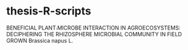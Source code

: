 # thesis-R-scripts
BENEFICIAL PLANT˗MICROBE INTERACTION IN AGROECOSYSTEMS: DECIPHERING THE RHIZOSPHERE MICROBIAL COMMUNITY IN FIELD GROWN Brassica napus L.
